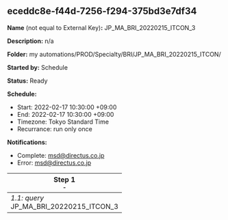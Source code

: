 ## eceddc8e-f44d-7256-f294-375bd3e7df34

**Name** (not equal to External Key)**:** JP_MA_BRI_20220215_ITCON_3

**Description:** n/a

**Folder:** my automations/PROD/Specialty/BRI/JP_MA_BRI_20220215_ITCON/

**Started by:** Schedule

**Status:** Ready

**Schedule:**

* Start: 2022-02-17 10:30:00 +09:00
* End: 2022-02-17 10:30:00 +09:00
* Timezone: Tokyo Standard Time
* Recurrance: run only once

**Notifications:**

* Complete: msd@directus.co.jp
* Error: msd@directus.co.jp

| Step 1<br>_<small>-</small>_ |
| --- |
| _1.1: query_<br>JP_MA_BRI_20220215_ITCON_3 |
